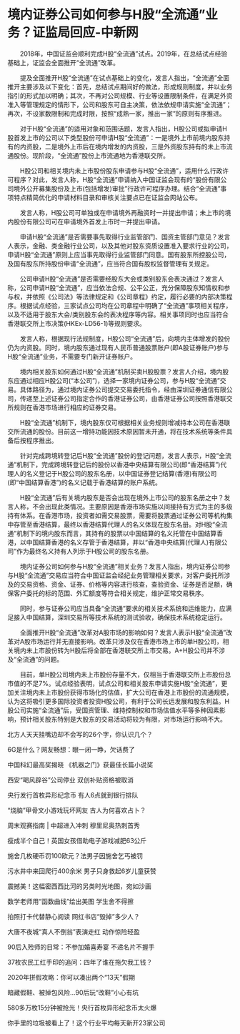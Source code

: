 # 境内证券公司如何参与H股“全流通”业务？证监局回应-中新网

　　2018年，中国证监会顺利完成H股“全流通”试点。2019年，在总结试点经验基础上，证监会全面推开“全流通”改革。

　　提及全面推开H股“全流通”在试点基础上的变化，发言人指出，“全流通”全面推开主要涉及以下变化：首先，总结试点期间好的做法，形成规则制度，并以业务指引的形式加以明确；其次，不再对公司规模、行业等设置限制条件，在满足外资准入等管理规定的情形下，公司和股东可自主决策，依法依规申请实施“全流通”；再次，不设家数限制和完成时限，按照“成熟一家，推出一家”的原则有序推进。

　　对于H股“全流通”的适用对象和范围话题，发言人指出，H股公司或拟申请H股首发上市的公司以下类型股份可申请H股“全流通”：一是境外上市前境内股东持有的内资股，二是境外上市后在境内增发的内资股，三是外资股东持有的未上市流通股份。现阶段，“全流通”股份上市流通地为香港联交所。

　　H股公司和相关境内未上市股份股东申请参与H股“全流通”，适用什么行政许可程序？对此，发言人称，H股“全流通”申请纳入中国证监会现有的“股份有限公司境外公开募集股份及上市(包括增发)审批”行政许可程序办理。结合“全流通”事项特点精简优化的申请材料目录和审核关注要点已在证监会网站公布。

　　发言人称，H股公司可单独或在申请境外再融资时一并提出申请；未上市的境内股份有限公司可在申请境外首发上市时一并提出申请。

　　申请H股“全流通”是否需要事先取得行业监管部门、国资主管部门意见？发言人表示，金融、类金融行业公司，以及其他对股东资质设置准入要求行业的公司，申请H股“全流通”原则上应当事先取得行业监管部门同意。国有股东所控股公司，及国有股东所持股份申请“全流通”，应当符合国有股权监督管理有关规定。

　　公司申请H股“全流通”是否需要经股东大会或类别股东会表决通过？发言人称，公司申请H股“全流通”，应当依法合规、公平公正，充分保障股东知情权和参与权，并依照《公司法》等法律规定和《公司章程》约定，履行必要的内部决策程序。根据试点经验，三家试点公司均在公司章程中明确了“全流通”事项相关程序，以及不适用于股东大会/类别股东会的表决程序等内容。相关事项同时也应当符合香港联交所上市决策(HKEx-LD56-1)等规则要求。

　　发言人称，根据现行法规制度，H股公司“全流通”后，向境内主体增发的股份仍为内资股。同时，境内股东通过现有人民币普通股票账户(即A股证券账户)参与H股“全流通”业务，不需要专门新开证券账户。

　　境内相关股东如何通过H股“全流通”机制买卖H股股票？发言人介绍，境内股东应通过相应H股公司(“本公司”)，选择一家境内证券公司，参与H股“全流通”交易。具体路径为，通过境内证券公司提交交易委托指令，经由深圳证券通信有限公司，传递至上述证券公司指定合作的香港证券公司，由香港证券公司按照香港联交所规则在香港市场进行相应的证券交易。

　　H股“全流通”机制下，境内股东仅可根据相关业务规则增减持本公司在香港联交所流通的股份。目前这一增持功能因技术原因暂未开通，将在技术系统等条件具备后按程序推出。

　　针对完成跨境转登记后H股“全流通”股份的登记问题，发言人表示，H股“全流通”机制下，完成跨境转登记后的股份以香港中央结算有限公司(即“香港结算”)代理人的名义登记于H股公司的股东名册，以中国证券登记结算(香港)有限公司(即“中国结算香港”)的名义记载于香港结算的账户系统。

　　H股“全流通”后有关境内股东是否会出现在境外上市公司的股东名册之中？发言人称，不会出现此类情况。主要原因是香港市场实施以间接持有方式为主的多级持有体系。在香港市场，投资者如需交易股票，需要将股票通过证券公司等机构集中存管至香港结算，最终以香港结算代理人的名义体现在股东名册。对H股“全流通”机制下的境内股东而言，其持有的股票以中国结算的名义托管在中国结算香港，以中国结算香港的名义存管于香港结算，并以“香港中央结算(代理人)有限公司”作为最终名义持有人列示于H股公司的股东名册。

　　境内证券公司如何参与H股“全流通”相关业务？发言人指出，境内证券公司参与H股“全流通”交易应当符合中国证监会经纪业务管理相关要求，对客户委托所涉及的交易资格、资金、证券、价格等内容进行核查，查验资金、证券是否足额，确保客户委托的标的范围、外汇额度等符合相关规定，维护正常交易秩序。

　　同时，参与证券公司应当具备“全流通”要求的相关技术系统和运维能力，应满足接入中国结算，深圳交易所等技术系统的测试验收，确保技术系统稳定运行。

　　全面推开H股“全流通”改革对A股市场的影响如何？发言人表示H股“全流通”改革对A股市场运行并无直接影响。改革只涉及仅在香港市场上市的单H股公司，相关境内未上市股份转为H股后将全部在香港联交所上市交易。A+H股公司并不涉及“全流通”的问题。

　　目前，单H股公司境内未上市股份存量不大，仅相当于香港联交所上市股份总市值的不足7%。试点经验表明，试点公司和相关股东申请实施H股“全流通”，更加关注境内未上市股份获得市场化的估值，扩大公司在香港上市股份的流通规模，认为这将吸引更多国际投资者投资H股公司，有利于公司长远发展和股东利益。H股公司实施“全流通”后，受国资管理、维持控制权和市场估值水平等多种因素影响，预计相关股东特别是大股东的交易活动将较为有限，对市场运行影响不大。

北方人天天挂嘴边却不会写的26个字，你认识几个？

6G是什么？网友畅想：眼一闭一睁，欠话费了

中国科幻最高奖揭晓 《机器之门》获最佳长篇小说奖

西安“喝风辟谷”公司停业 双创补贴资格被取消

央行发行首枚异形纪念币 有人6点就到银行排队

“烧脑”甲骨文小游戏玩坏网友 古人为何喜欢占卜？

周末观赛指南 | 中超进入冲刺 穆里尼奥热刺首秀

瘦成半个自己！英国女孩借助电子游戏减肥63公斤

施舍几枚硬币罚100欧元？法男子因施舍乞丐被罚

污水井中来回爬行400余米 男子只身救起6岁儿童获赞

震撼美！这幅密西西比河的另类时光地图，宛如沙画

数学老师用“函数曲线”绘出美图 学生舍不得擦

拍照打卡代替静心阅读 网红书店“毁掉”多少人？

大唐不夜城“真人不倒翁”表演走红 动作惊险轻盈

90后入殓师的日常：不参加婚喜寿宴 不递名片不握手

37枚农民工红手印的追问：四年了谁在拖欠我工钱？

2020年拼假攻略：你可以凑出两个“13天”假期

暗藏假鞋、被掉包风险…90后玩“改鞋”小心有坑

580多万枚15分钟被抢光！央行首枚异形纪念币太火爆

你手里的垃圾被看上了！这个行业平均每天新开23家公司
